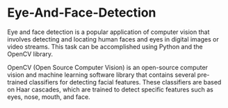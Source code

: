 # Eye-And-Face-Detection

Eye and face detection is a popular application of computer vision that involves detecting and locating human faces and eyes in digital images or video streams. This task can be accomplished using Python and the OpenCV library.

OpenCV (Open Source Computer Vision) is an open-source computer vision and machine learning software library that contains several pre-trained classifiers for detecting facial features. These classifiers are based on Haar cascades, which are trained to detect specific features such as eyes, nose, mouth, and face.
